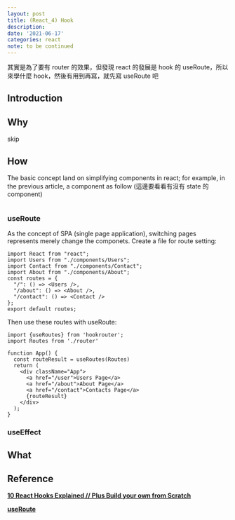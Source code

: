 ```yaml
---
layout: post
title: (React_4) Hook
description:
date: '2021-06-17'
categories: react
note: to be continued
---
```


其實是為了要有 router 的效果，但發現 react 的發展是 hook 的 useRoute，所以來學什麼 hook，然後有用到再寫，就先寫 useRoute 吧

## Introduction

## Why
skip

## How
The basic concept land on simplifying components in react; for example, in the previous article, a component as follow (這邊要看看有沒有 state 的 component)
```

```

### useRoute
As the concept of SPA (single page application), switching pages represents merely change the componets. Create a file for route setting:
```
import React from "react";
import Users from "./components/Users";
import Contact from "./components/Contact";
import About from "./components/About";
const routes = {
  "/": () => <Users />,
  "/about": () => <About />,
  "/contact": () => <Contact />
};
export default routes;
```
Then use these routes with useRoute:
```
import {useRoutes} from 'hookrouter';
import Routes from './router'

function App() {
  const routeResult = useRoutes(Routes)
  return (
    <div className="App">
      <a href="/user">Users Page</a>
      <a href="/about">About Page</a>
      <a href="/contact">Contacts Page</a>
      {routeResult}
    </div>
  );
}
```
### useEffect


## What

## Reference
[**10 React Hooks Explained // Plus Build your own from Scratch**](https://www.youtube.com/watch?v=TNhaISOUy6Q)

[**useRoute**](https://blog.logrocket.com/how-react-hooks-can-replace-react-router/)
